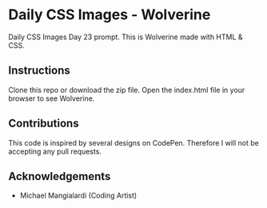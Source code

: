# Daily CSS Images - Wolverine
Daily CSS Images Day 23 prompt. This is Wolverine made with HTML & CSS.

## Instructions
Clone this repo or download the zip file. Open the index.html file in your browser to see Wolverine.

## Contributions
This code is inspired by several designs on CodePen. Therefore I will not be accepting any pull requests.

## Acknowledgements
* Michael Mangialardi (Coding Artist)
